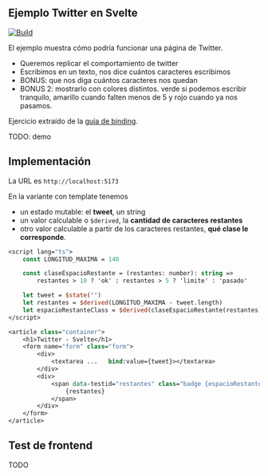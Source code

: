 ## Ejemplo Twitter en Svelte

[![Build](https://github.com/uqbar-project/eg-twitter-svelte/actions/workflows/build.yml/badge.svg)](https://github.com/uqbar-project/eg-twitter-svelte/actions/workflows/build.yml)

El ejemplo muestra cómo podría funcionar una página de Twitter.

- Queremos replicar el comportamiento de twitter
- Escribimos en un texto, nos dice cuántos caracteres escribimos
- BONUS: que nos diga cuántos caracteres nos quedan
- BONUS 2: mostrarlo con colores distintos. verde si podemos escribir tranquilo, amarillo cuando falten menos de 5 y rojo cuando ya nos pasamos.

Ejercicio extraído de la [guía de binding](https://algo3.uqbar-project.org/gua-prctica-de-ejercicios/ejercicios-binding).

TODO: demo

## Implementación

La URL es `http://localhost:5173`

En la variante con template tenemos

- un estado mutable: el **tweet**, un string
- un valor calculable o `$derived`, la **cantidad de caracteres restantes**
- otro valor calculable a partir de los caracteres restantes, **qué clase le corresponde**.

```sv
<script lang="ts">
	const LONGITUD_MAXIMA = 140

	const claseEspacioRestante = (restantes: number): string =>
		restantes > 10 ? 'ok' : restantes > 5 ? 'limite' : 'pasado'

	let tweet = $state('')
	let restantes = $derived(LONGITUD_MAXIMA - tweet.length)
	let espacioRestanteClass = $derived(claseEspacioRestante(restantes))
</script>

<article class="container">
	<h1>Twitter - Svelte</h1>
	<form name="form" class="form">
		<div>
			<textarea ...	bind:value={tweet}></textarea>
		</div>
		<div>
			<span data-testid="restantes" class="badge {espacioRestanteClass}">
				{restantes}
			</span>
		</div>
	</form>
</article>
```

## Test de frontend

TODO